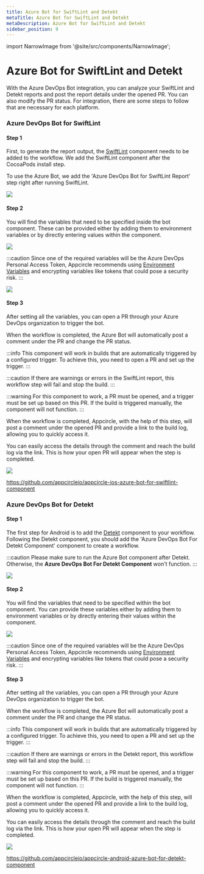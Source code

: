 ```yaml
---
title: Azure Bot for SwiftLint and Detekt
metaTitle: Azure Bot for SwiftLint and Detekt
metaDescription: Azure Bot for SwiftLint and Detekt
sidebar_position: 9
---
```


import NarrowImage from '@site/src/components/NarrowImage';

# Azure Bot for SwiftLint and Detekt

With the Azure DevOps Bot integration, you can analyze your SwiftLint and Detekt reports and post the report details under the opened PR. You can also modify the PR status. For integration, there are some steps to follow that are necessary for each platform.

### Azure DevOps Bot for SwiftLint

#### Step 1

First, to generate the report output, the [SwiftLint](../workflows/ios-specific-workflow-steps.md#swiftlint) component needs to be added to the workflow. We add the SwiftLint component after the CocoaPods install step.

To use the Azure Bot, we add the 'Azure DevOps Bot for SwiftLint Report' step right after running SwiftLint.

![](<https://cdn.appcircle.io/docs/assets/workflowtips-ios-wf.png>)

#### Step 2

You will find the variables that need to be specified inside the bot component. These can be provided either by adding them to environment variables or by directly entering values within the component.

![](<https://cdn.appcircle.io/docs/assets/workflowtips-ios-wf-details.png>)

:::caution
Since one of the required variables will be the Azure DevOps Personal Access Token, Appcircle recommends using [Environment Variables](../environment-variables/why-to-use-environment-variables-and-secrets.md) and encrypting variables like tokens that could pose a security risk.
:::

![](<https://cdn.appcircle.io/docs/assets/workflowtips-env-var-full.png>)

#### Step 3

After setting all the variables, you can open a PR through your Azure DevOps organization to trigger the bot.

When the workflow is completed, the Azure Bot will automatically post a comment under the PR and change the PR status.

:::info
This component will work in builds that are automatically triggered by a configured trigger. To achieve this, you need to open a PR and set up the trigger.
:::

:::caution
If there are warnings or errors in the SwiftLint report, this workflow step will fail and stop the build.
:::

:::warning
For this component to work, a PR must be opened, and a trigger must be set up based on this PR. If the build is triggered manually, the component will not function.
:::

When the workflow is completed, Appcircle, with the help of this step, will post a comment under the opened PR and provide a link to the build log, allowing you to quickly access it.

You can easily access the details through the comment and reach the build log via the link. This is how your open PR will appear when the step is completed.

![](<https://cdn.appcircle.io/docs/assets/workflowtips-pr-comment.png>)

https://github.com/appcircleio/appcircle-ios-azure-bot-for-swiftlint-component

### Azure DevOps Bot for Detekt

#### Step 1

The first step for Android is to add the [Detekt](../integrations/../workflows/android-specific-workflow-steps.md#detekt) component to your workflow. Following the Detekt component, you should add the 'Azure DevOps Bot For Detekt Component' component to create a workflow.

:::caution
Please make sure to run the Azure Bot component after Detekt. Otherwise, the **Azure DevOps Bot For Detekt Component** won't function.
:::

![](<https://cdn.appcircle.io/docs/assets/workflowtips-android-wf-step.png>)

#### Step 2

You will find the variables that need to be specified within the bot component. You can provide these variables either by adding them to environment variables or by directly entering their values within the component.

![](<https://cdn.appcircle.io/docs/assets/workflowtips-android-wf-details.png>)

:::caution
Since one of the required variables will be the Azure DevOps Personal Access Token, Appcircle recommends using [Environment Variables](../environment-variables/why-to-use-environment-variables-and-secrets.md) and encrypting variables like tokens that could pose a security risk.
:::

#### Step 3

After setting all the variables, you can open a PR through your Azure DevOps organization to trigger the bot.

When the workflow is completed, the Azure Bot will automatically post a comment under the PR and change the PR status.

:::info
This component will work in builds that are automatically triggered by a configured trigger. To achieve this, you need to open a PR and set up the trigger.
:::

:::caution
If there are warnings or errors in the Detekt report, this workflow step will fail and stop the build.
:::

:::warning
For this component to work, a PR must be opened, and a trigger must be set up based on this PR. If the build is triggered manually, the component will not function.
:::

When the workflow is completed, Appcircle, with the help of this step, will post a comment under the opened PR and provide a link to the build log, allowing you to quickly access it.

You can easily access the details through the comment and reach the build log via the link. This is how your open PR will appear when the step is completed.

![](<https://cdn.appcircle.io/docs/assets/workflowtips-android-status-change.png>)

<NarrowImage src="https://cdn.appcircle.io/docs/assets/workflowtips-android-comment.png" />

https://github.com/appcircleio/appcircle-android-azure-bot-for-detekt-component
